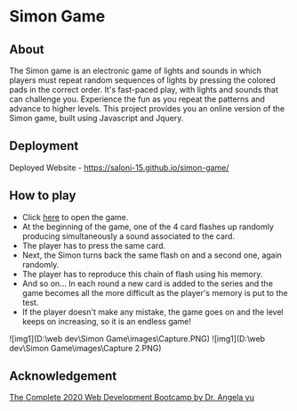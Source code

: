 # Simon Game
## About
The Simon game is an electronic game of lights and sounds in which players must repeat random sequences of lights by pressing the colored pads in the correct order. It's fast-paced play, with lights and sounds that can challenge you. Experience the fun as you repeat the patterns and advance to higher levels. 
This project provides you an online version of the Simon game, built using Javascript and Jquery.

## Deployment
Deployed Website - https://saloni-15.github.io/simon-game/

## How to play
* Click [here](https://saloni-15.github.io/simon-game/) to open the game.
* At the beginning of the game, one of the 4 card flashes up randomly producing simultaneously a sound associated to the card.
* The player has to press the same card.
* Next, the Simon turns back the same flash on and a second one, again randomly.
* The player has to reproduce this chain of flash using his memory.
* And so on... In each round a new card is added to the series and the game becomes all the more difficult as the player's memory is put to the test.
* If the player doesn't make any mistake, the game goes on and the level keeps on increasing, so it is an endless game!

![img1](D:\web dev\Simon Game\images\Capture.PNG)
![img1](D:\web dev\Simon Game\images\Capture 2.PNG)

## Acknowledgement
[The Complete 2020 Web Development Bootcamp by Dr. Angela yu](https://www.udemy.com/course/the-complete-web-development-bootcamp/)

